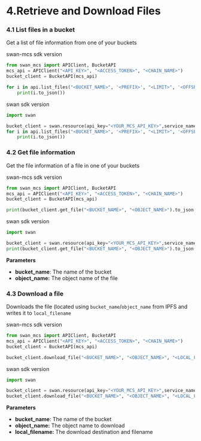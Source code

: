 # 4.Retrieve and Download Files

### 4.1 List files in a bucket

Get a list of file information from one of your buckets

swan-mcs sdk version
```python
from swan_mcs import APIClient, BucketAPI
mcs_api = APIClient("<API_KEY>", "<ACCESS_TOKEN>", "<CHAIN_NAME>")
bucket_client = BucketAPI(mcs_api)

for i in api.list_files("<BUCKET_NAME>", '<PREFIX>', "<LIMIT>", '<OFFSET>'):
    print(i.to_json())
```

swan sdk version
```python
import swan

bucket_client = swan.resource(api_key="<YOUR_MCS_API_KEY>",service_name='storage')
for i in api.list_files("<BUCKET_NAME>", '<PREFIX>', "<LIMIT>", '<OFFSET>'):
    print(i.to_json())
```

### 4.2 Get file information

Get the file information of a file in one of your buckets

swan-mcs sdk version
```python
from swan_mcs import APIClient, BucketAPI
mcs_api = APIClient("<API_KEY>", "<ACCESS_TOKEN>", "<CHAIN_NAME>")
bucket_client = BucketAPI(mcs_api)

print(bucket_client.get_file("<BUCKET_NAME>", "<OBJECT_NAME>").to_json())
```

swan sdk version
```python
import swan

bucket_client = swan.resource(api_key="<YOUR_MCS_API_KEY>",service_name='storage')
print(bucket_client.get_file("<BUCKET_NAME>", "<OBJECT_NAME>").to_json())
```

**Parameters**

* **bucket\_name**: The name of the bucket
* **object\_name:** The object name of the file

### 4.3 Download a file

Downloads the file (located using `bucket_name`/`object_name` from IPFS and writes it to `local_filename`

swan-mcs sdk version
```python
from swan_mcs import APIClient, BucketAPI
mcs_api = APIClient("<API_KEY>", "<ACCESS_TOKEN>", "<CHAIN_NAME>")
bucket_client = BucketAPI(mcs_api)

bucket_client.download_file("<BUCKET_NAME>", "<OBJECT_NAME>", "<LOCAL_FILENAME>")
```

swan sdk version
```python
import swan

bucket_client = swan.resource(api_key="<YOUR_MCS_API_KEY>",service_name='storage')
bucket_client.download_file("<BUCKET_NAME>", "<OBJECT_NAME>", "<LOCAL_FILENAME>")
```

**Parameters**

* **bucket\_name**: The name of the bucket
* **object\_name:** The object name to download
* **local\_filename:** The download destination and filename
